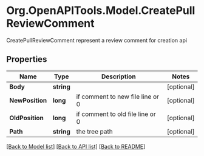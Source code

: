 # Org.OpenAPITools.Model.CreatePullReviewComment
CreatePullReviewComment represent a review comment for creation api

## Properties

Name | Type | Description | Notes
------------ | ------------- | ------------- | -------------
**Body** | **string** |  | [optional] 
**NewPosition** | **long** | if comment to new file line or 0 | [optional] 
**OldPosition** | **long** | if comment to old file line or 0 | [optional] 
**Path** | **string** | the tree path | [optional] 

[[Back to Model list]](../README.md#documentation-for-models) [[Back to API list]](../README.md#documentation-for-api-endpoints) [[Back to README]](../README.md)


